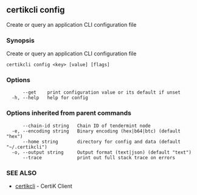 ## certikcli config

Create or query an application CLI configuration file

### Synopsis

Create or query an application CLI configuration file

```
certikcli config <key> [value] [flags]
```

### Options

```
      --get    print configuration value or its default if unset
  -h, --help   help for config
```

### Options inherited from parent commands

```
      --chain-id string   Chain ID of tendermint node
  -e, --encoding string   Binary encoding (hex|b64|btc) (default "hex")
      --home string       directory for config and data (default "~/.certikcli")
  -o, --output string     Output format (text|json) (default "text")
      --trace             print out full stack trace on errors
```

### SEE ALSO

* [certikcli](certikcli.md)	 - CertiK Client



